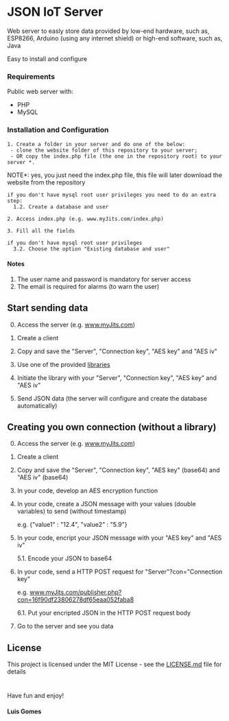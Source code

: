 # JSON IoT Server
Web server to easly store data provided by low-end hardware, such as, ESP8266, Arduino (using any internet shield) or high-end software, such as, Java

Easy to install and configure

### Requirements

Public web server with:
 - PHP
 - MySQL

### Installation and Configuration

```
1. Create a folder in your server and do one of the below:
 - clone the website folder of this repository to your server;
 - OR copy the index.php file (the one in the repository root) to your server *.
```
NOTE*: yes, you just need the index.php file, this file will later download the website from the repository
```
if you don't have mysql root user privileges you need to do an extra step:
  1.2. Create a database and user
```
```
2. Access index.php (e.g. www.myJits.com/index.php)
```
```
3. Fill all the fields
```
```
if you don't have mysql root user privileges
  3.2. Choose the option "Existing database and user"
```

#### Notes
1. The user name and password is mandatory for server access
2. The email is required for alarms (to warn the user)

## Start sending data

0. Access the server (e.g. www.myJits.com)

1. Create a client

2. Copy and save the "Server", "Connection key", "AES key" and "AES iv"

3. Use one of the provided [libraries](libraries)

4. Initiate the library with your "Server", "Connection key", "AES key" and "AES iv"

5. Send JSON data (the server will configure and create the database automatically)


## Creating you own connection (without a library)

0. Access the server (e.g. www.myJits.com)

1. Create a client

2. Copy and save the "Server", "Connection key", "AES key" (base64) and "AES iv" (base64)

3. In your code, develop an AES encryption function

4. In your code, create a JSON message with your values (double variables) to send (without timestamp)

   e.g. {"value1" : "12.4", "value2" : "5.9"}

5. In your code, encript your JSON message with your "AES key" and "AES iv"

   5.1. Encode your JSON to base64

6. In your code, send a HTTP POST request for "Server"?con="Connection key"

   e.g. www.myJits.com/publisher.php?con=16f90df23806278df65eaa052faba8

   6.1. Put your encripted JSON in the HTTP POST request body

7. Go to the server and see you data

## License

This project is licensed under the MIT License - see the [LICENSE.md](LICENSE.md) file for details

#
Have fun and enjoy!

#### Luis Gomes
